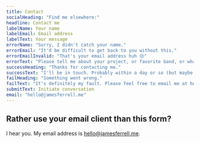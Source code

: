 ```yaml
---
title: Contact
socialHeading: "Find me elsewhere:"
headline: Contact me
labelName: Your name
labelEmail: Email address
labelText: Your message
errorName: "Sorry, I didn't catch your name."
errorEmail: "It'd be difficult to get back to you without this."
errorEmailInvalid: "That's your email address huh 😒"
errorText: "Please tell me about your project, or favorite band, or whatever."
successHeading: "Thanks for contacting me."
successText: "I'll be in touch. Probably within a day or so (but maybe longer on weekends)."
failHeading: "Something went wrong."
failText: "It's definitely my fault. Please feel free to email me at hello at jamesferrell dot me."
submitText: Initiate conversation
email: "hello@jamesferrell.me"
---
```


## Rather use your email client than this form?

I hear you. My email address is <hello@jamesferrell.me>.
